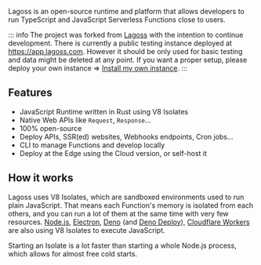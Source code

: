 Lagoss is an open-source runtime and platform that allows developers to run TypeScript and JavaScript Serverless Functions close to users.

::: info
The project was forked from [Lagoss](https://github.com/lagossapp/lagoss) with the
intention to continue development. There is currently a public testing instance
deployed at <https://app.lagoss.com>. However it should be only used for basic
testing and data might be deleted at any point. If you want a proper setup,
please deploy your own instance => [Install my own instance](./self-hosting/installation.md).
:::

## Features

- JavaScript Runtime written in Rust using V8 Isolates
- Native Web APIs like `Request`, `Response`...
- 100% open-source
- Deploy APIs, SSR(ed) websites, Webhooks endpoints, Cron jobs...
- CLI to manage Functions and develop locally
- Deploy at the Edge using the Cloud version, or self-host it

## How it works

Lagoss uses V8 Isolates, which are sandboxed environments used to run plain JavaScript. That means each Function's memory is isolated from each others, and you can run a lot of them at the same time with very few resources. [Node.js](https://nodejs.org/), [Electron](https://www.electronjs.org/), [Deno](https://deno.land/) (and [Deno Deploy](https://deno.com/deploy)), [Cloudflare Workers](https://workers.cloudflare.com/) are also using V8 Isolates to execute JavaScript.

Starting an Isolate is a lot faster than starting a whole Node.js process, which allows for almost free cold starts.
